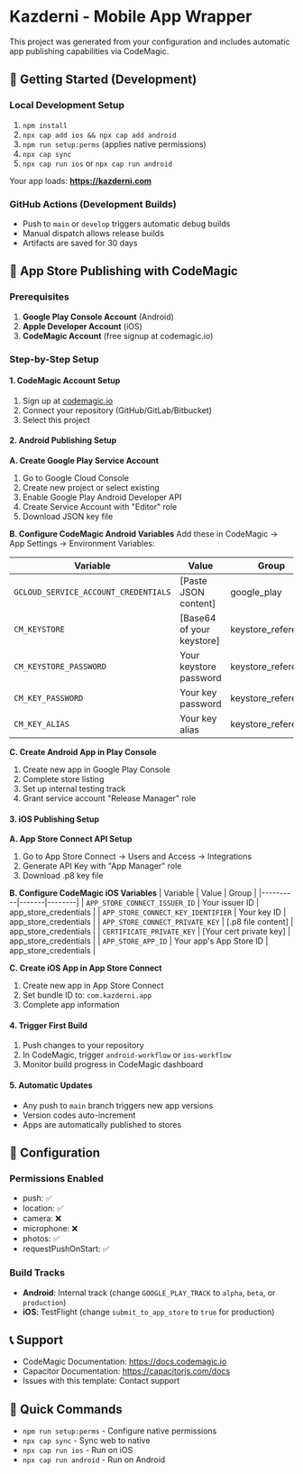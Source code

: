 # Kazderni - Mobile App Wrapper

This project was generated from your configuration and includes automatic app publishing capabilities via CodeMagic.

## 🚀 Getting Started (Development)

### Local Development Setup
1. `npm install`
2. `npx cap add ios && npx cap add android`
3. `npm run setup:perms` (applies native permissions)
4. `npx cap sync`
5. `npx cap run ios` or `npx cap run android`

Your app loads: **https://kazderni.com**

### GitHub Actions (Development Builds)
- Push to `main` or `develop` triggers automatic debug builds
- Manual dispatch allows release builds
- Artifacts are saved for 30 days

## 📱 App Store Publishing with CodeMagic

### Prerequisites
1. **Google Play Console Account** (Android)
2. **Apple Developer Account** (iOS)
3. **CodeMagic Account** (free signup at codemagic.io)

### Step-by-Step Setup

#### 1. CodeMagic Account Setup
1. Sign up at [codemagic.io](https://codemagic.io)
2. Connect your repository (GitHub/GitLab/Bitbucket)
3. Select this project

#### 2. Android Publishing Setup

**A. Create Google Play Service Account**
1. Go to Google Cloud Console
2. Create new project or select existing
3. Enable Google Play Android Developer API
4. Create Service Account with "Editor" role
5. Download JSON key file

**B. Configure CodeMagic Android Variables**
Add these in CodeMagic → App Settings → Environment Variables:

| Variable | Value | Group |
|----------|-------|--------|
| `GCLOUD_SERVICE_ACCOUNT_CREDENTIALS` | [Paste JSON content] | google_play |
| `CM_KEYSTORE` | [Base64 of your keystore] | keystore_reference |
| `CM_KEYSTORE_PASSWORD` | Your keystore password | keystore_reference |
| `CM_KEY_PASSWORD` | Your key password | keystore_reference |
| `CM_KEY_ALIAS` | Your key alias | keystore_reference |

**C. Create Android App in Play Console**
1. Create new app in Google Play Console
2. Complete store listing
3. Set up internal testing track
4. Grant service account "Release Manager" role

#### 3. iOS Publishing Setup

**A. App Store Connect API Setup**
1. Go to App Store Connect → Users and Access → Integrations
2. Generate API Key with "App Manager" role
3. Download .p8 key file

**B. Configure CodeMagic iOS Variables**
| Variable | Value | Group |
|----------|-------|--------|
| `APP_STORE_CONNECT_ISSUER_ID` | Your issuer ID | app_store_credentials |
| `APP_STORE_CONNECT_KEY_IDENTIFIER` | Your key ID | app_store_credentials |
| `APP_STORE_CONNECT_PRIVATE_KEY` | [.p8 file content] | app_store_credentials |
| `CERTIFICATE_PRIVATE_KEY` | [Your cert private key] | app_store_credentials |
| `APP_STORE_APP_ID` | Your app's App Store ID | app_store_credentials |

**C. Create iOS App in App Store Connect**
1. Create new app in App Store Connect
2. Set bundle ID to: `com.kazderni.app`
3. Complete app information

#### 4. Trigger First Build
1. Push changes to your repository
2. In CodeMagic, trigger `android-workflow` or `ios-workflow`
3. Monitor build progress in CodeMagic dashboard

#### 5. Automatic Updates
- Any push to `main` branch triggers new app versions
- Version codes auto-increment
- Apps are automatically published to stores

## 🔧 Configuration

### Permissions Enabled
- push: ✅
- location: ✅
- camera: ❌
- microphone: ❌
- photos: ✅
- requestPushOnStart: ✅

### Build Tracks
- **Android**: Internal track (change `GOOGLE_PLAY_TRACK` to `alpha`, `beta`, or `production`)
- **iOS**: TestFlight (change `submit_to_app_store` to `true` for production)

## 📞 Support
- CodeMagic Documentation: https://docs.codemagic.io
- Capacitor Documentation: https://capacitorjs.com/docs
- Issues with this template: Contact support

## 🎯 Quick Commands
- `npm run setup:perms` - Configure native permissions
- `npx cap sync` - Sync web to native
- `npx cap run ios` - Run on iOS
- `npx cap run android` - Run on Android

